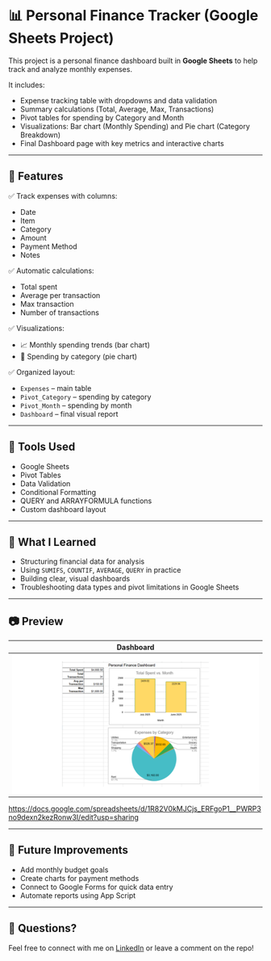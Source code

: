 
# 📊 Personal Finance Tracker (Google Sheets Project)

This project is a personal finance dashboard built in **Google Sheets** to help track and analyze monthly expenses.

It includes:
- Expense tracking table with dropdowns and data validation
- Summary calculations (Total, Average, Max, Transactions)
- Pivot tables for spending by Category and Month
- Visualizations: Bar chart (Monthly Spending) and Pie chart (Category Breakdown)
- Final Dashboard page with key metrics and interactive charts

---

## 🧩 Features

✅ Track expenses with columns:
- Date  
- Item  
- Category  
- Amount  
- Payment Method  
- Notes  

✅ Automatic calculations:
- Total spent  
- Average per transaction  
- Max transaction  
- Number of transactions  

✅ Visualizations:
- 📈 Monthly spending trends (bar chart)  
- 🥧 Spending by category (pie chart)

✅ Organized layout:
- `Expenses` – main table  
- `Pivot_Category` – spending by category  
- `Pivot_Month` – spending by month  
- `Dashboard` – final visual report  

---

## 📌 Tools Used

- Google Sheets
- Pivot Tables
- Data Validation
- Conditional Formatting
- QUERY and ARRAYFORMULA functions
- Custom dashboard layout

---

## 🧠 What I Learned

- Structuring financial data for analysis  
- Using `SUMIFS`, `COUNTIF`, `AVERAGE`, `QUERY` in practice  
- Building clear, visual dashboards  
- Troubleshooting data types and pivot limitations in Google Sheets  

---

## 📷 Preview

| Dashboard |
|-----------|
| ![Dashboard](personal-finance-dashboard.png) |

https://docs.google.com/spreadsheets/d/1R82V0kMJCjs_ERFgoP1__PWRP3no9dexn2kezRonw3I/edit?usp=sharing

---

## 🚀 Future Improvements

- Add monthly budget goals  
- Create charts for payment methods  
- Connect to Google Forms for quick data entry  
- Automate reports using App Script

---

## 💬 Questions?

Feel free to connect with me on [LinkedIn](#) or leave a comment on the repo!
